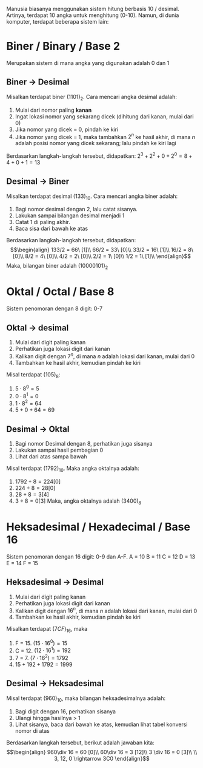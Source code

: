 Manusia biasanya menggunakan sistem hitung berbasis 10 / desimal. Artinya, terdapat 10 angka untuk menghitung (0-10). Namun, di dunia komputer, terdapat beberapa sistem lain:

# Biner / Binary / Base 2
Merupakan sistem di mana angka yang digunakan adalah 0 dan 1

## Biner -> Desimal
Misalkan terdapat biner $(1101)_2$. Cara mencari angka desimal adalah:
1. Mulai dari nomor paling **kanan**
2. Ingat lokasi nomor yang sekarang dicek (dihitung dari kanan, mulai dari 0)
3. Jika nomor yang dicek = 0, pindah ke kiri
4. Jika nomor yang dicek = 1, maka tambahkan $2^n$ ke hasil akhir, di mana $n$ adalah posisi nomor yang dicek sekarang; lalu pindah ke kiri lagi

Berdasarkan langkah-langkah tersebut, didapatkan:
$2^3 + 2^2 + 0 + 2^0 = 8 + 4 + 0 + 1 = 13$

## Desimal -> Biner
Misalkan terdapat desimal $(133)_{10}$. Cara mencari angka biner adalah:
1. Bagi nomor desimal dengan 2, lalu catat sisanya.
2. Lakukan sampai bilangan desimal menjadi 1
3. Catat 1 di paling akhir.
4. Baca sisa dari bawah ke atas

Berdasarkan langkah-langkah tersebut, didapatkan:
$$\begin{align}
133/2 = 66\ [1]\\
66/2 = 33\ [0]\\
33/2 = 16\ [1]\\
16/2 = 8\ [0]\\
8/2 = 4\ [0]\\
4/2 = 2\ [0]\\
2/2 = 1\ [0]\\
1/2 = 1\ [1]\\
\end{align}$$
Maka, bilangan biner adalah $(10000101)_2$

# Oktal / Octal / Base 8
Sistem penomoran dengan 8 digit: 0-7

## Oktal -> desimal
1. Mulai dari digit paling kanan
2. Perhatikan juga lokasi digit dari kanan
3. Kalikan digit dengan $7^n$, di mana $n$ adalah lokasi dari kanan, mulai dari 0
4. Tambahkan ke hasil akhir, kemudian pindah ke kiri

Misal terdapat $(105)_8$:
1. $5\cdot 8^0 = 5$
2. $0\cdot 8^1 = 0$
3. $1\cdot 8^2 = 64$
4. $5 + 0 + 64 = 69$

## Desimal -> Oktal
1. Bagi nomor Desimal dengan 8, perhatikan juga sisanya
2. Lakukan sampai hasil pembagian 0
3. Lihat dari atas sampa bawah

Misal terdapat $(1792)_{10}$. Maka angka oktalnya adalah:
1. $1792\div 8 = 224 [0]$
2. $224\div 8 = 28 [0]$
3. $28\div 8 = 3 [4]$
4. $3\div 8 = 0 [3]$
Maka, angka oktalnya adalah $(3400)_8$

# Heksadesimal / Hexadecimal / Base 16
Sistem penomoran dengan 16 digit: 0-9 dan A-F.
A = 10
B = 11
C = 12
D = 13
E = 14
F = 15

## Heksadesimal -> Desimal
1. Mulai dari digit paling kanan
2. Perhatikan juga lokasi digit dari kanan
3. Kalikan digit dengan $16^n$, di mana $n$ adalah lokasi dari kanan, mulai dari 0
4. Tambahkan ke hasil akhir, kemudian pindah ke kiri

Misalkan terdapat $(7CF)_{16}$, maka
1. F = 15. $(15\cdot 16^0) = 15$
2. C = 12. $(12 \cdot 16^1) = 192$
3. 7 = 7. $(7\cdot 16^2) = 1792$
4. $15+192+1792 = 1999$

## Desimal -> Heksadesimal
Misal terdapat $(960)_{10}$, maka bilangan heksadesimalnya adalah:
1. Bagi digit dengan 16, perhatikan sisanya
2. Ulangi hingga hasilnya > 1
3. Lihat sisanya, baca dari bawah ke atas, kemudian lihat tabel konversi nomor di atas

Berdasarkan langkah tersebut, berikut adalah jawaban kita:
$$\begin{align}
960\div 16 = 60 [0]\\
60\div 16 = 3 [12]\\
3 \div 16 = 0 [3]\\
\\
3, 12, 0 \rightarrow 3C0
\end{align}$$
